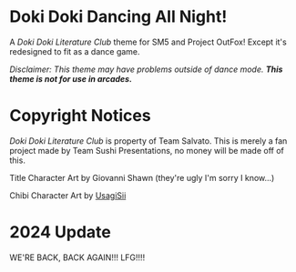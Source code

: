# Doki Doki Dancing All Night!
A *Doki Doki Literature Club* theme for SM5 and Project OutFox! Except it's redesigned to fit as a dance game.

*Disclaimer: This theme may have problems outside of dance mode. **This theme is not for use in arcades.***

# Copyright Notices
*Doki Doki Literature Club* is property of Team Salvato. This is merely a fan project made by Team Sushi Presentations, no money will be made off of this.

Title Character Art by Giovanni Shawn (they're ugly I'm sorry I know...)

Chibi Character Art by [UsagiSii](https://usagisii.carrd.co/)

# 2024 Update
WE'RE BACK, BACK AGAIN!!! LFG!!!!
